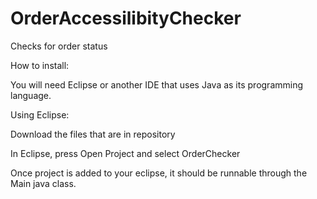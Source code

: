 # OrderAccessilibityChecker
Checks for order status

How to install:

You will need Eclipse or another IDE that uses Java as its programming language.

Using Eclipse:

Download the files that are in repository

In Eclipse, press Open Project and select OrderChecker

Once project is added to your eclipse, it should be runnable through the Main java class.
